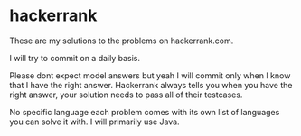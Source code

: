 hackerrank
==========

These are my solutions to the problems on hackerrank.com.

I will try to commit on a daily basis. 

Please dont expect model answers but yeah I will commit only when I know that I have the right answer. Hackerrank always tells you when you have the right answer, your solution needs to pass all of their testcases.

No specific language each problem comes with its own list of languages you can solve it with. I will primarily use Java. 

